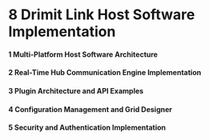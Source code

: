 # 8 Drimit Link Host Software Implementation


#### 1 Multi-Platform Host Software Architecture


#### 2 Real-Time Hub Communication Engine Implementation


#### 3 Plugin Architecture and API Examples


#### 4 Configuration Management and Grid Designer


#### 5 Security and Authentication Implementation



